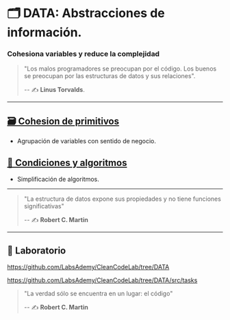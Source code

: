 # 🗂️ DATA: Abstracciones de información.

### Cohesiona variables y reduce la complejidad

> "Los malos programadores se preocupan por el código.
> Los buenos se preocupan por las estructuras de datos y sus relaciones".
>
> -- ✍️ **Linus Torvalds**.

---

## [🗃️ Cohesion de primitivos](https://github.com/BitAdemy/CleanCode/tree/DATA/1-cohesion_de_primitivos.md)

- Agrupación de variables con sentido de negocio.

## [🔱 Condiciones y algoritmos](https://github.com/BitAdemy/CleanCode/tree/DATA/2-condiciones_y_algoritmos.md)

- Simplificación de algoritmos.

---

> "La estructura de datos expone sus propiedades y no tiene funciones significativas"
>
> -- ✍️ **Robert C. Martin**

---
## 📝 Laboratorio

https://github.com/LabsAdemy/CleanCodeLab/tree/DATA

https://github.com/LabsAdemy/CleanCodeLab/tree/DATA/src/tasks

> "La verdad sólo se encuentra en un lugar: el código"
>
> -- ✍️ **Robert C. Martin**